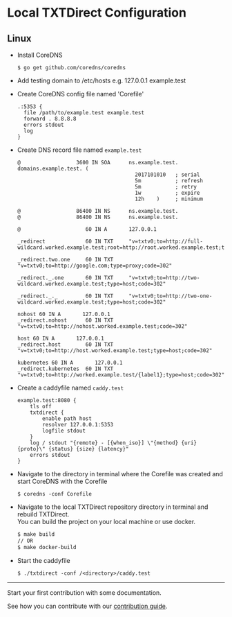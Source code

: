 # Local TXTDirect Configuration

## Linux

- Install CoreDNS
  ```
  $ go get github.com/coredns/coredns
  ```
- Add testing domain to /etc/hosts e.g. 127.0.0.1 example.test
- Create CoreDNS config file named 'Corefile'
  ```
  .:5353 {
    file /path/to/example.test example.test
    forward . 8.8.8.8
    errors stdout
    log
  }
  ```
- Create DNS record file named `example.test`

  ```
  @                  3600 IN SOA      ns.example.test. domains.example.test. (
                                        2017101010   ; serial
                                        5m           ; refresh
                                        5m           ; retry
                                        1w           ; expire
                                        12h    )     ; minimum

  @                  86400 IN NS      ns.example.test.
  @                  86400 IN NS      ns.example.test.

  @                     60 IN A       127.0.0.1

  _redirect             60 IN TXT     "v=txtv0;to=http://full-wildcard.worked.example.test;root=http://root.worked.example.test;type=path;code=302"

  _redirect.two.one     60 IN TXT     "v=txtv0;to=http://google.com;type=proxy;code=302"

  _redirect._.one       60 IN TXT     "v=txtv0;to=http://two-wildcard.worked.example.test;type=host;code=302"

  _redirect._._         60 IN TXT     "v=txtv0;to=http://two-one-wildcard.worked.example.test;type=host;code=302"

  nohost 60 IN A       127.0.0.1
  _redirect.nohost      60 IN TXT     "v=txtv0;to=http://nohost.worked.example.test;code=302"

  host 60 IN A       127.0.0.1
  _redirect.host        60 IN TXT     "v=txtv0;to=http://host.worked.example.test;type=host;code=302"

  kubernetes 60 IN A       127.0.0.1
  _redirect.kubernetes  60 IN TXT     "v=txtv0;to=http://worked.example.test/{label1};type=host;code=302"
  ```

- Create a caddyfile named `caddy.test`
  ```
  example.test:8080 {
      tls off
      txtdirect {
          enable path host
          resolver 127.0.0.1:5353
          logfile stdout
      }
      log / stdout "{remote} - [{when_iso}] \"{method} {uri} {proto}\" {status} {size} {latency}"
      errors stdout
  }
  ```
- Navigate to the directory in terminal where the Corefile was created and start CoreDNS with the Corefile
  ```
  $ coredns -conf Corefile
  ```
- Navigate to the local TXTDirect repository directory in terminal and rebuild TXTDirect.  
  You can build the project on your local machine or use docker.
  ```bash
  $ make build
  // OR
  $ make docker-build
  ```
- Start the caddyfile
  ```
  $ ./txtdirect -conf /<directory>/caddy.test
  ```

---

Start your first contribution with some documentation.

See how you can contribute with our [contribution guide](/CONTRIBUTING.md).
